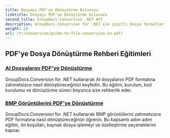```yaml
---
title: Dosyayı PDF'ye Dönüştürme Kılavuzu
linktitle: Dosyayı PDF'ye Dönüştürme Kılavuzu
second_title: GroupDocs.Conversion .NET API
description: GroupDocs.Conversion for .NET ile çeşitli dosya formatlarını zahmetsizce PDF'ye nasıl dönüştüreceğinizi öğrenin. Bu adım adım eğitim, kitaplığı kurmaktan sorunsuz dosya dönüşümlerini yürütmeye kadar her şeyi kapsar.
weight: 20
url: /tr/conversion/guide-to-file-conversion-to-pdf/
---
```

## PDF'ye Dosya Dönüştürme Rehberi Eğitimleri
### [AI Dosyalarını PDF'ye Dönüştürme](./converting-ai-to-pdf/)
GroupDocs.Conversion for .NET kullanarak AI dosyalarını PDF formatına zahmetsizce nasıl dönüştüreceğinizi keşfedin. Bu eğitim, kurulum, kod kurulumu ve dönüştürme süreci boyunca size rehberlik eder.
### [BMP Görüntülerini PDF'ye Dönüştürme](./converting-bmp-to-pdf/)
GroupDocs.Conversion for .NET kullanarak BMP görüntülerini zahmetsizce PDF formatına nasıl dönüştüreceğinizi öğrenin. Bu kapsamlı adım adım eğitim, ön koşulları, kaynak dosya işlemeyi ve özelleştirme seçeneklerini kapsar.